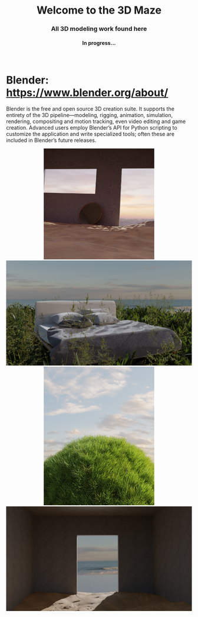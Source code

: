  <div align="center">
 <h1>Welcome to the 3D Maze</h1>
  <h3> All 3D modeling work found here </h3>

  <h4>In progress...</h4>
</div>
<br/>

# Blender: https://www.blender.org/about/

Blender is the free and open source 3D creation suite. It supports the entirety of the 3D pipeline—modeling, rigging, animation, simulation, rendering, compositing and motion tracking, even video editing and game creation. Advanced users employ Blender’s API for Python scripting to customize the application and write specialized tools; often these are included in Blender’s future releases.

<div align="center">
  <a href="https://github.com/m-aze/3dmodeling-hobby">
    <img alt="Logo" src="https://github.com/m-aze/3dmodeling-hobby/blob/main/bed%20bed.png" width="300"/>
    <img alt="Logo" src="https://github.com/m-aze/3dmodeling-hobby/blob/main/grass%20bed.png" width="600"/>
    <img alt="Logo" src="https://github.com/m-aze/3dmodeling-hobby/blob/main/grass%20grass.png" width="300"/>
    <img alt="Logo" src="https://github.com/m-aze/3dmodeling-hobby/blob/main/sand%20sand.png" width="650"/>
  </a>
